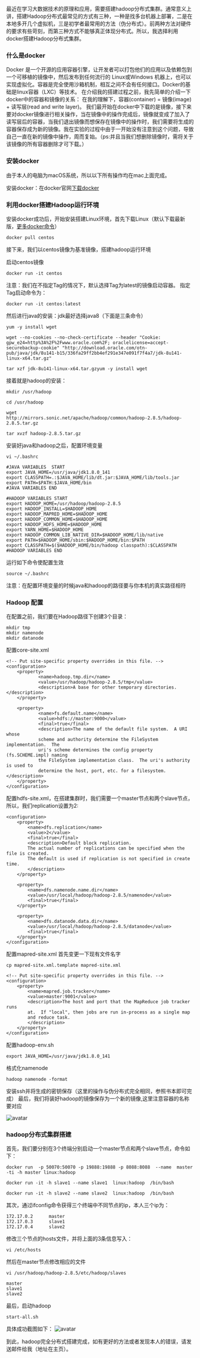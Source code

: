 

最近在学习大数据技术的原理和应用，需要搭建hadoop分布式集群。通常意义上讲，搭建Hadoop分布式最常见的方式有三种，一种是找多台机器上部署，二是在本地多开几个虚拟机，三是初学者最常用的方法（伪分布式）。前两种方法对硬件的要求有些苛刻，而第三种方式不能够真正体现分布式。所以，我选择利用docker搭建Hadoop分布式集群。
### 什么是docker ###
  Docker 是一个开源的应用容器引擎，让开发者可以打包他们的应用以及依赖包到一个可移植的镜像中，然后发布到任何流行的 Linux或Windows 机器上，也可以实现虚拟化。容器是完全使用沙箱机制，相互之间不会有任何接口。Docker的基础是linux容器（LXC）等技术。
  在介绍我的搭建过程之前，我先简单的介绍一下docker中的容器和镜像的关系：
  在我的理解下，容器(container) = 镜像(image) + 读写层(read and write layer)。
  我们最开始在docker中下载的是镜像，接下来要对docker镜像进行相关操作，当在镜像中的操作完成后，镜像就变成了加入了读写层后的容器，当我们退出镜像而想保存在镜像中的操作时，我们需要将生成的容器保存成为新的镜像。我在实验的过程中由于一开始没有注意到这个问题，导致自己一直在新的镜像中操作，周而复始。（ps:并且当我们想删除镜像时，需将关于该镜像的所有容器删除才可下载。）
### 安装docker ###
由于本人的电脑为macOS系统，所以以下所有操作均在mac上面完成。

安装docker：在docker官网[下载docker](https://www.docker.com/products/docker-desktop)

### 利用docker搭建Hadoop运行环境 ###
安装docker成功后，开始安装搭建Linux环境，首先下载Linux（默认下载最新版，[更多docker命令](https://www.runoob.com/docker/docker-commit-command.html)）
```
docker pull centos
```

接下来，我们以centos镜像为基准镜像，搭建hadoop运行环境

启动centos镜像
```
docker run -it centos
```
注意：我们在不指定Tag的情况下，默认选择Tag为latest的镜像启动容器。 指定Tag启动命令为：
```
docker run -it centos:latest
```

然后进行java的安装：jdk最好选择java8（下面是三条命令）
```
yum -y install wget 
```
```
wget --no-cookies --no-check-certificate --header "Cookie: gpw_e24=http%3A%2F%2Fwww.oracle.com%2F; oraclelicense=accept-securebackup-cookie" "http://download.oracle.com/otn-pub/java/jdk/8u141-b15/336fa29ff2bb4ef291e347e091f7f4a7/jdk-8u141-linux-x64.tar.gz"
```
```
tar xzf jdk-8u141-linux-x64.tar.gzyum -y install wget 
```
接着就是hadoop的安装：
```
mkdir /usr/hadoop
```
```
cd /usr/hadoop
```
```
wget 
http://mirrors.sonic.net/apache/hadoop/common/hadoop-2.8.5/hadoop-2.8.5.tar.gz
```
```
tar xvzf hadoop-2.8.5.tar.gz
```

安装好java和hadoop之后，配置环境变量
```
vi ~/.bashrc
```
```
#JAVA VARIABLES  START
export JAVA_HOME=/usr/java/jdk1.8.0_141
export CLASSPATH=.:$JAVA_HOME/lib/dt.jar:$JAVA_HOME/lib/tools.jar
export PATH=$PATH:$JAVA_HOME/bin
#JAVA VARIABLES END
 
#HADOOP VARIABLES START
export HADOOP_HOME=/usr/hadoop/hadoop-2.8.5
export HADOOP_INSTALL=$HADOOP_HOME
export HADOOP_MAPRED_HOME=$HADOOP_HOME
export HADOOP_COMMON_HOME=$HADOOP_HOME
export HADOOP_HDFS_HOME=$HADOOP_HOME
export YARN_HOME=$HADOOP_HOME
export HADOOP_COMMON_LIB_NATIVE_DIR=$HADOOP_HOME/lib/native
export PATH=$HADOOP_HOME/sbin:$HADOOP_HOME/bin:$PATH
export CLASSPATH=$($HADOOP_HOME/bin/hadoop classpath):$CLASSPATH
#HADOOP VARIABLES END 
```
运行如下命令使配置生效
```
source ~/.bashrc
```
注意：在配置环境变量的时候java和hadoop的路径要与你本机的真实路径相符

### Hadoop 配置 ###
在配置之前，我们要在Hadoop路径下创建3个目录：
```
mkdir tmp
mkdir namenode
mkdir datanode
```

配置core-site.xml

```
<!-- Put site-specific property overrides in this file. -->
<configuration>
    <property>
            <name>hadoop.tmp.dir</name>
            <value>/usr/hadoop/hadoop-2.8.5/tmp</value>
            <description>A base for other temporary directories.</description>
    </property>
 
    <property>
            <name>fs.default.name</name>
            <value>hdfs://master:9000</value>
            <final>true</final>
            <description>The name of the default file system.  A URI whose
            scheme and authority determine the FileSystem implementation.  The
            uri's scheme determines the config property (fs.SCHEME.impl) naming
            the FileSystem implementation class.  The uri's authority is used to
            determine the host, port, etc. for a filesystem.</description>
    </property>
</configuration> 
```
配置hdfs-site.xml，在搭建集群时，我们需要一个master节点和两个slave节点，所以，我们replication设置为2:


```
<configuration>
    <property>
        <name>dfs.replication</name>
        <value>2</value>
        <final>true</final>
        <description>Default block replication.
        The actual number of replications can be specified when the file is created.
        The default is used if replication is not specified in create time.
        </description>
    </property>
 
    <property>
        <name>dfs.namenode.name.dir</name>
        <value>/usr/local/hadoop/hadoop-2.8.5/namenode</value>
        <final>true</final>
    </property>
 
    <property>
        <name>dfs.datanode.data.dir</name>
        <value>/usr/local/hadoop/hadoop-2.8.5/datanode</value>
        <final>true</final>
    </property>
</configuration>
```
配置mapred-site.xml
首先变更一下现有文件名字

```
cp mapred-site.xml.template mapred-site.xml
```
```
<!-- Put site-specific property overrides in this file. -->
<configuration>
    <property>
        <name>mapred.job.tracker</name>
        <value>master:9001</value>
        <description>The host and port that the MapReduce job tracker runs
        at.  If "local", then jobs are run in-process as a single map
        and reduce task.
        </description>
    </property>
</configuration>
```
配置hadoop-env.sh
```
export JAVA_HOME=/usr/java/jdk1.8.0_141
```
格式化namenode
```
hadoop namenode -format
```
安装ssh并将生成的密钥保存（这里的操作与伪分布式完全相同，参照书本即可完成）
最后，我们将装好hadoop的镜像保存为一个新的镜像,这里注意容器的名称要对应

![avatar](https://github.com/MRH2458215309/MRH2458215309.github.io/blob/master/2019-09-2311.24.59.png)
### hadoop分布式集群搭建 ###
首先，我们要分别在3个终端分别启动一个master节点和两个slave节点，命令如下：
```
docker run  -p 50070:50070 -p 19888:19888 -p 8088:8088  --name  master  -ti -h master linux:hadoop
```
```
docker run -it -h slave1 --name slave1  linux:hadoop  /bin/bash
```
```
docker run -it -h slave2 --name slave2  linux:hadoop  /bin/bash
```
其次，通过ifconfig命令获得三个终端中不同节点的ip，本人三个ip为：
```
172.17.0.2      master
172.17.0.3      slave1
172.17.0.4      slave2
```
修改三个节点的hosts文件，并将上面的3条信息写入：
```
vi /etc/hosts
```
然后在master节点修改相应的文件
```
vi /usr/hadoop/hadoop-2.8.5/etc/hadoop/slaves
```
```
master
slave1
slave2
```
最后，启动hadoop
```
start-all.sh
```
具体成功截图如下：
![avatar](https://github.com/MRH2458215309/MRH2458215309.github.io/blob/master/2019-09-2311.47.47.png)


到此，hadoop完全分布式搭建完成，如有更好的方法或者发现本人的错误，请发送邮件给我（地址在主页）。


  
